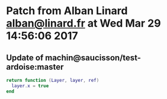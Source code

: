 # Patch from Alban Linard <alban@linard.fr> at Wed Mar 29 14:56:06 2017

## Update of machin@saucisson/test-ardoise:master

```lua
return function (Layer, layer, ref)
  layer.x = true
end
```

